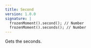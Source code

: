 ```yaml
---
title: Second
version: 1.0.0
signature: |
  frozenMoment().second(); // Number
  frozenMoment().seconds(); // Number
---
```



Gets the seconds.
